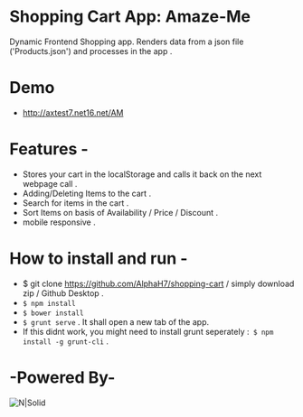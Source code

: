 # Shopping Cart App: Amaze-Me

Dynamic Frontend Shopping app. Renders data from a json file ('Products.json') and processes in the app .

# Demo

  - http://axtest7.net16.net/AM

# Features -

  - Stores your cart in the localStorage and calls it back on the next webpage call .
  - Adding/Deleting Items to the cart .
  - Search for items in the cart .
  - Sort Items on basis of Availability / Price / Discount . 
  - mobile responsive .

# How to install and run - 
  - $ git clone https://github.com/AlphaH7/shopping-cart / simply download zip / Github Desktop .
  - ``` $ npm install ```
  - ``` $ bower install ``` 
  - ``` $ grunt serve ``` . It shall open a new tab of the app.
  - If this didnt work, you might need to install grunt seperately :```  $ npm install -g grunt-cli ``` .

# -Powered By-
![N|Solid](http://www.nodejsconnect.com/sites/default/files/nodejsconnect-icon-angularjs.jpg )

